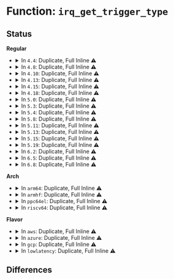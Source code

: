 # Function: <code>irq_get_trigger_type</code>

## Status
<b>Regular</b>
<ul>
<li>
<details>
<summary>In <code>4.4</code>: Duplicate, Full Inline ⚠️</summary>

**Collision:** Static Duplication

**Inline:** Full

**Transformation:** False

**Instances:**

```
In kernel/irq/irqdomain.c (ffffffff810e1516)
Location: include/linux/irq.h:652
Inline: True
Inline callers:
  - kernel/irq/irqdomain.c:irq_create_fwspec_mapping
```
```
In drivers/mfd/twl4030-irq.c (ffffffff8158885f)
Location: include/linux/irq.h:652
Inline: True
Inline callers:
  - drivers/mfd/twl4030-irq.c:twl4030_sih_bus_sync_unlock
```
</details>
</li>
<li>
<details>
<summary>In <code>4.8</code>: Duplicate, Full Inline ⚠️</summary>

**Collision:** Static Duplication

**Inline:** Full

**Transformation:** False

**Instances:**

```
In kernel/irq/irqdomain.c (ffffffff810e707f)
Location: include/linux/irq.h:681
Inline: True
Inline callers:
  - kernel/irq/irqdomain.c:irq_create_fwspec_mapping
  - kernel/irq/irqdomain.c:irq_create_fwspec_mapping
```
```
In drivers/gpio/gpiolib-acpi.c (ffffffff8147481a)
Location: include/linux/irq.h:681
Inline: True
Inline callers:
  - drivers/gpio/gpiolib-acpi.c:acpi_dev_gpio_irq_get
```
```
In drivers/acpi/pci_link.c (ffffffff814d51db)
Location: include/linux/irq.h:681
Inline: True
Inline callers:
  - drivers/acpi/pci_link.c:acpi_irq_get_penalty
```
```
In drivers/mfd/twl4030-irq.c (ffffffff815dd8e4)
Location: include/linux/irq.h:681
Inline: True
Inline callers:
  - drivers/mfd/twl4030-irq.c:twl4030_sih_bus_sync_unlock
```
</details>
</li>
<li>
<details>
<summary>In <code>4.10</code>: Duplicate, Full Inline ⚠️</summary>

**Collision:** Static Duplication

**Inline:** Full

**Transformation:** False

**Instances:**

```
In kernel/irq/irqdomain.c (ffffffff810eda6f)
Location: include/linux/irq.h:698
Inline: True
Inline callers:
  - kernel/irq/irqdomain.c:irq_create_fwspec_mapping
  - kernel/irq/irqdomain.c:irq_create_fwspec_mapping
```
```
In drivers/pinctrl/pinctrl-amd.c (ffffffff81489a82)
Location: include/linux/irq.h:698
Inline: True
Inline callers:
  - drivers/pinctrl/pinctrl-amd.c:amd_gpio_irq_set_type
```
```
In drivers/gpio/gpiolib-acpi.c (ffffffff8149634e)
Location: include/linux/irq.h:698
Inline: True
Inline callers:
  - drivers/gpio/gpiolib-acpi.c:acpi_dev_gpio_irq_get
```
```
In drivers/mfd/twl4030-irq.c (ffffffff8160a574)
Location: include/linux/irq.h:698
Inline: True
Inline callers:
  - drivers/mfd/twl4030-irq.c:twl4030_sih_bus_sync_unlock
```
</details>
</li>
<li>
<details>
<summary>In <code>4.13</code>: Duplicate, Full Inline ⚠️</summary>

**Collision:** Static Duplication

**Inline:** Full

**Transformation:** False

**Instances:**

```
In kernel/irq/irqdomain.c (ffffffff810ed438)
Location: include/linux/irq.h:748
Inline: True
Inline callers:
  - kernel/irq/irqdomain.c:irq_create_fwspec_mapping
  - kernel/irq/irqdomain.c:irq_create_fwspec_mapping
```
```
In drivers/pinctrl/pinctrl-amd.c (ffffffff81493292)
Location: include/linux/irq.h:748
Inline: True
Inline callers:
  - drivers/pinctrl/pinctrl-amd.c:amd_gpio_irq_set_type
```
```
In drivers/gpio/gpiolib-acpi.c (ffffffff8149ff3a)
Location: include/linux/irq.h:748
Inline: True
Inline callers:
  - drivers/gpio/gpiolib-acpi.c:acpi_dev_gpio_irq_get
```
```
In drivers/mfd/twl4030-irq.c (ffffffff8161e672)
Location: include/linux/irq.h:748
Inline: True
Inline callers:
  - drivers/mfd/twl4030-irq.c:twl4030_sih_bus_sync_unlock
```
</details>
</li>
<li>
<details>
<summary>In <code>4.15</code>: Duplicate, Full Inline ⚠️</summary>

**Collision:** Static Duplication

**Inline:** Full

**Transformation:** False

**Instances:**

```
In kernel/irq/irqdomain.c (ffffffff810f5e3b)
Location: include/linux/irq.h:777
Inline: True
Inline callers:
  - kernel/irq/irqdomain.c:irq_create_fwspec_mapping
  - kernel/irq/irqdomain.c:irq_create_fwspec_mapping
```
```
In drivers/pinctrl/pinctrl-amd.c (ffffffff814cf522)
Location: include/linux/irq.h:777
Inline: True
Inline callers:
  - drivers/pinctrl/pinctrl-amd.c:amd_gpio_irq_set_type
```
```
In drivers/gpio/gpiolib-acpi.c (ffffffff814de9da)
Location: include/linux/irq.h:777
Inline: True
Inline callers:
  - drivers/gpio/gpiolib-acpi.c:acpi_dev_gpio_irq_get
```
```
In drivers/mfd/twl4030-irq.c (ffffffff81686eb2)
Location: include/linux/irq.h:777
Inline: True
Inline callers:
  - drivers/mfd/twl4030-irq.c:twl4030_sih_bus_sync_unlock
```
```
In drivers/input/touchscreen/elants_i2c.c (ffffffff81787c80)
Location: include/linux/irq.h:777
Inline: True
Inline callers:
  - drivers/input/touchscreen/elants_i2c.c:elants_i2c_probe
```
</details>
</li>
<li>
<details>
<summary>In <code>4.18</code>: Duplicate, Full Inline ⚠️</summary>

**Collision:** Static Duplication

**Inline:** Full

**Transformation:** False

**Instances:**

```
In kernel/irq/irqdomain.c (ffffffff810fe1e3)
Location: include/linux/irq.h:779
Inline: True
Inline callers:
  - kernel/irq/irqdomain.c:irq_create_fwspec_mapping
  - kernel/irq/irqdomain.c:irq_create_fwspec_mapping
```
```
In drivers/pinctrl/pinctrl-amd.c (ffffffff81500738)
Location: include/linux/irq.h:779
Inline: True
Inline callers:
  - drivers/pinctrl/pinctrl-amd.c:amd_gpio_irq_set_type
```
```
In drivers/gpio/gpiolib-acpi.c (ffffffff8150dcb8)
Location: include/linux/irq.h:779
Inline: True
Inline callers:
  - drivers/gpio/gpiolib-acpi.c:acpi_dev_gpio_irq_get
```
```
In drivers/mfd/twl4030-irq.c (ffffffff816c2fdf)
Location: include/linux/irq.h:779
Inline: True
Inline callers:
  - drivers/mfd/twl4030-irq.c:twl4030_sih_bus_sync_unlock
```
```
In drivers/input/touchscreen/elants_i2c.c (ffffffff817c8d7b)
Location: include/linux/irq.h:779
Inline: True
Inline callers:
  - drivers/input/touchscreen/elants_i2c.c:elants_i2c_probe
```
</details>
</li>
<li>
<details>
<summary>In <code>5.0</code>: Duplicate, Full Inline ⚠️</summary>

**Collision:** Static Duplication

**Inline:** Full

**Transformation:** False

**Instances:**

```
In kernel/irq/irqdomain.c (ffffffff811099b3)
Location: include/linux/irq.h:780
Inline: True
Inline callers:
  - kernel/irq/irqdomain.c:irq_create_fwspec_mapping
  - kernel/irq/irqdomain.c:irq_create_fwspec_mapping
```
```
In drivers/pinctrl/pinctrl-amd.c (ffffffff81515189)
Location: include/linux/irq.h:780
Inline: True
Inline callers:
  - drivers/pinctrl/pinctrl-amd.c:amd_gpio_irq_set_type
```
```
In drivers/gpio/gpiolib-acpi.c (ffffffff815239b8)
Location: include/linux/irq.h:780
Inline: True
Inline callers:
  - drivers/gpio/gpiolib-acpi.c:acpi_dev_gpio_irq_get
```
```
In drivers/mfd/twl4030-irq.c (ffffffff816e43cf)
Location: include/linux/irq.h:780
Inline: True
Inline callers:
  - drivers/mfd/twl4030-irq.c:twl4030_sih_bus_sync_unlock
```
```
In drivers/input/touchscreen/elants_i2c.c (ffffffff817f041b)
Location: include/linux/irq.h:780
Inline: True
Inline callers:
  - drivers/input/touchscreen/elants_i2c.c:elants_i2c_probe
```
</details>
</li>
<li>
<details>
<summary>In <code>5.3</code>: Duplicate, Full Inline ⚠️</summary>

**Collision:** Static Duplication

**Inline:** Full

**Transformation:** False

**Instances:**

```
In kernel/irq/irqdomain.c (ffffffff81112fa2)
Location: include/linux/irq.h:793
Inline: True
Inline callers:
  - kernel/irq/irqdomain.c:irq_create_fwspec_mapping
  - kernel/irq/irqdomain.c:irq_create_fwspec_mapping
```
```
In drivers/pinctrl/pinctrl-amd.c (ffffffff81543349)
Location: include/linux/irq.h:793
Inline: True
Inline callers:
  - drivers/pinctrl/pinctrl-amd.c:amd_gpio_irq_set_type
```
```
In drivers/gpio/gpiolib-acpi.c (ffffffff81551e7e)
Location: include/linux/irq.h:793
Inline: True
Inline callers:
  - drivers/gpio/gpiolib-acpi.c:acpi_dev_gpio_irq_get
```
```
In drivers/mfd/twl4030-irq.c (ffffffff8171da5f)
Location: include/linux/irq.h:793
Inline: True
Inline callers:
  - drivers/mfd/twl4030-irq.c:twl4030_sih_bus_sync_unlock
```
```
In drivers/input/touchscreen/elants_i2c.c (ffffffff81830834)
Location: include/linux/irq.h:793
Inline: True
Inline callers:
  - drivers/input/touchscreen/elants_i2c.c:elants_i2c_probe
```
</details>
</li>
<li>
<details>
<summary>In <code>5.4</code>: Duplicate, Full Inline ⚠️</summary>

**Collision:** Static Duplication

**Inline:** Full

**Transformation:** False

**Instances:**

```
In kernel/irq/irqdomain.c (ffffffff8111f233)
Location: include/linux/irq.h:811
Inline: True
Inline callers:
  - kernel/irq/irqdomain.c:irq_create_fwspec_mapping
  - kernel/irq/irqdomain.c:irq_create_fwspec_mapping
```
```
In drivers/pinctrl/pinctrl-amd.c (ffffffff81564259)
Location: include/linux/irq.h:811
Inline: True
Inline callers:
  - drivers/pinctrl/pinctrl-amd.c:amd_gpio_irq_set_type
```
```
In drivers/gpio/gpiolib-acpi.c (ffffffff815734fe)
Location: include/linux/irq.h:811
Inline: True
Inline callers:
  - drivers/gpio/gpiolib-acpi.c:acpi_dev_gpio_irq_get
```
```
In drivers/mfd/twl4030-irq.c (ffffffff81741d2f)
Location: include/linux/irq.h:811
Inline: True
Inline callers:
  - drivers/mfd/twl4030-irq.c:twl4030_sih_bus_sync_unlock
```
```
In drivers/input/touchscreen/elants_i2c.c (ffffffff81862164)
Location: include/linux/irq.h:811
Inline: True
Inline callers:
  - drivers/input/touchscreen/elants_i2c.c:elants_i2c_probe
```
</details>
</li>
<li>
<details>
<summary>In <code>5.8</code>: Duplicate, Full Inline ⚠️</summary>

**Collision:** Static Duplication

**Inline:** Full

**Transformation:** False

**Instances:**

```
In kernel/irq/irqdomain.c (ffffffff8112b773)
Location: include/linux/irq.h:841
Inline: True
Inline callers:
  - kernel/irq/irqdomain.c:irq_create_fwspec_mapping
  - kernel/irq/irqdomain.c:irq_create_fwspec_mapping
```
```
In drivers/pinctrl/pinctrl-amd.c (ffffffff81606789)
Location: include/linux/irq.h:841
Inline: True
Inline callers:
  - drivers/pinctrl/pinctrl-amd.c:amd_gpio_irq_set_type
```
```
In drivers/gpio/gpiolib-acpi.c (ffffffff8161739e)
Location: include/linux/irq.h:841
Inline: True
Inline callers:
  - drivers/gpio/gpiolib-acpi.c:acpi_dev_gpio_irq_get
```
```
In drivers/mfd/twl4030-irq.c (ffffffff817ff84f)
Location: include/linux/irq.h:841
Inline: True
Inline callers:
  - drivers/mfd/twl4030-irq.c:twl4030_sih_bus_sync_unlock
```
```
In drivers/input/touchscreen/elants_i2c.c (ffffffff81935910)
Location: include/linux/irq.h:841
Inline: True
Inline callers:
  - drivers/input/touchscreen/elants_i2c.c:elants_i2c_probe
```
</details>
</li>
<li>
<details>
<summary>In <code>5.11</code>: Duplicate, Full Inline ⚠️</summary>

**Collision:** Static Duplication

**Inline:** Full

**Transformation:** False

**Instances:**

```
In kernel/irq/irqdomain.c (ffffffff81127233)
Location: include/linux/irq.h:854
Inline: True
Inline callers:
  - kernel/irq/irqdomain.c:irq_create_fwspec_mapping
  - kernel/irq/irqdomain.c:irq_create_fwspec_mapping
```
```
In drivers/gpio/gpiolib-acpi.c (ffffffff8163e856)
Location: include/linux/irq.h:854
Inline: True
Inline callers:
  - drivers/gpio/gpiolib-acpi.c:acpi_dev_gpio_irq_get_by
```
```
In drivers/mfd/twl4030-irq.c (ffffffff81810aef)
Location: include/linux/irq.h:854
Inline: True
Inline callers:
  - drivers/mfd/twl4030-irq.c:twl4030_sih_bus_sync_unlock
```
```
In drivers/input/touchscreen/elants_i2c.c (ffffffff8193c98f)
Location: include/linux/irq.h:854
Inline: True
Inline callers:
  - drivers/input/touchscreen/elants_i2c.c:elants_i2c_probe
```
</details>
</li>
<li>
<details>
<summary>In <code>5.13</code>: Duplicate, Full Inline ⚠️</summary>

**Collision:** Static Duplication

**Inline:** Full

**Transformation:** False

**Instances:**

```
In kernel/irq/irqdomain.c (ffffffff811274f3)
Location: include/linux/irq.h:856
Inline: True
Inline callers:
  - kernel/irq/irqdomain.c:irq_create_fwspec_mapping
  - kernel/irq/irqdomain.c:irq_create_fwspec_mapping
```
```
In drivers/gpio/gpiolib-acpi.c (ffffffff81622266)
Location: include/linux/irq.h:856
Inline: True
Inline callers:
  - drivers/gpio/gpiolib-acpi.c:acpi_dev_gpio_irq_get_by
```
```
In drivers/mfd/twl4030-irq.c (ffffffff817f526f)
Location: include/linux/irq.h:856
Inline: True
Inline callers:
  - drivers/mfd/twl4030-irq.c:twl4030_sih_bus_sync_unlock
```
```
In drivers/input/touchscreen/elants_i2c.c (ffffffff81920256)
Location: include/linux/irq.h:856
Inline: True
Inline callers:
  - drivers/input/touchscreen/elants_i2c.c:elants_i2c_probe
```
</details>
</li>
<li>
<details>
<summary>In <code>5.15</code>: Duplicate, Full Inline ⚠️</summary>

**Collision:** Static Duplication

**Inline:** Full

**Transformation:** False

**Instances:**

```
In kernel/irq/irqdomain.c (ffffffff81147a5e)
Location: include/linux/irq.h:858
Inline: True
Inline callers:
  - kernel/irq/irqdomain.c:irq_create_fwspec_mapping
  - kernel/irq/irqdomain.c:irq_create_fwspec_mapping
```
```
In drivers/gpio/gpiolib-acpi.c (ffffffff816919b5)
Location: include/linux/irq.h:858
Inline: True
Inline callers:
  - drivers/gpio/gpiolib-acpi.c:acpi_dev_gpio_irq_get_by
```
```
In drivers/mfd/twl4030-irq.c (ffffffff8187e34c)
Location: include/linux/irq.h:858
Inline: True
Inline callers:
  - drivers/mfd/twl4030-irq.c:twl4030_sih_bus_sync_unlock
```
```
In drivers/input/touchscreen/elants_i2c.c (ffffffff819c2ef6)
Location: include/linux/irq.h:858
Inline: True
Inline callers:
  - drivers/input/touchscreen/elants_i2c.c:elants_i2c_probe
```
</details>
</li>
<li>
<details>
<summary>In <code>5.19</code>: Duplicate, Full Inline ⚠️</summary>

**Collision:** Static Duplication

**Inline:** Full

**Transformation:** False

**Instances:**

```
In kernel/irq/irqdomain.c (ffffffff8116beef)
Location: include/linux/irq.h:862
Inline: True
Inline callers:
  - kernel/irq/irqdomain.c:irq_create_fwspec_mapping
  - kernel/irq/irqdomain.c:irq_create_fwspec_mapping
```
```
In drivers/gpio/gpiolib-acpi.c (ffffffff817b0eda)
Location: include/linux/irq.h:862
Inline: True
Inline callers:
  - drivers/gpio/gpiolib-acpi.c:acpi_dev_gpio_irq_get_by
```
```
In drivers/mfd/twl4030-irq.c (ffffffff819c6849)
Location: include/linux/irq.h:862
Inline: True
Inline callers:
  - drivers/mfd/twl4030-irq.c:twl4030_sih_bus_sync_unlock
```
```
In drivers/input/touchscreen/elants_i2c.c (ffffffff81b23348)
Location: include/linux/irq.h:862
Inline: True
Inline callers:
  - drivers/input/touchscreen/elants_i2c.c:elants_i2c_probe
```
</details>
</li>
<li>
<details>
<summary>In <code>6.2</code>: Duplicate, Full Inline ⚠️</summary>

**Collision:** Static Duplication

**Inline:** Full

**Transformation:** False

**Instances:**

```
In kernel/irq/irqdomain.c (ffffffff811a08b8)
Location: include/linux/irq.h:864
Inline: True
Inline callers:
  - kernel/irq/irqdomain.c:irq_create_fwspec_mapping
  - kernel/irq/irqdomain.c:irq_create_fwspec_mapping
```
```
In drivers/gpio/gpiolib-acpi.c (ffffffff818caa63)
Location: include/linux/irq.h:864
Inline: True
Inline callers:
  - drivers/gpio/gpiolib-acpi.c:acpi_dev_gpio_irq_wake_get_by
```
```
In drivers/mfd/twl4030-irq.c (ffffffff81b3d33d)
Location: include/linux/irq.h:864
Inline: True
Inline callers:
  - drivers/mfd/twl4030-irq.c:twl4030_sih_bus_sync_unlock
```
```
In drivers/input/touchscreen/elants_i2c.c (ffffffff81cb5c1c)
Location: include/linux/irq.h:864
Inline: True
Inline callers:
  - drivers/input/touchscreen/elants_i2c.c:elants_i2c_probe
```
</details>
</li>
<li>
<details>
<summary>In <code>6.5</code>: Duplicate, Full Inline ⚠️</summary>

**Collision:** Static Duplication

**Inline:** Full

**Transformation:** False

**Instances:**

```
In kernel/irq/irqdomain.c (ffffffff811b272b)
Location: include/linux/irq.h:877
Inline: True
Inline callers:
  - kernel/irq/irqdomain.c:irq_create_fwspec_mapping
  - kernel/irq/irqdomain.c:irq_create_fwspec_mapping
```
```
In drivers/gpio/gpiolib-acpi.c (ffffffff8190db59)
Location: include/linux/irq.h:877
Inline: True
Inline callers:
  - drivers/gpio/gpiolib-acpi.c:acpi_dev_gpio_irq_wake_get_by
```
```
In drivers/mfd/twl4030-irq.c (ffffffff81b907c3)
Location: include/linux/irq.h:877
Inline: True
Inline callers:
  - drivers/mfd/twl4030-irq.c:twl4030_sih_bus_sync_unlock
```
```
In drivers/input/touchscreen/elants_i2c.c (ffffffff81d1d2a9)
Location: include/linux/irq.h:877
Inline: True
Inline callers:
  - drivers/input/touchscreen/elants_i2c.c:elants_i2c_probe
```
</details>
</li>
<li>
<details>
<summary>In <code>6.8</code>: Duplicate, Full Inline ⚠️</summary>

**Collision:** Static Duplication

**Inline:** Full

**Transformation:** False

**Instances:**

```
In kernel/irq/irqdomain.c (ffffffff811c251b)
Location: include/linux/irq.h:859
Inline: True
Inline callers:
  - kernel/irq/irqdomain.c:irq_create_fwspec_mapping
  - kernel/irq/irqdomain.c:irq_create_fwspec_mapping
```
```
In drivers/gpio/gpiolib-acpi.c (ffffffff819558b9)
Location: include/linux/irq.h:859
Inline: True
Inline callers:
  - drivers/gpio/gpiolib-acpi.c:acpi_dev_gpio_irq_wake_get_by
```
```
In drivers/mfd/twl4030-irq.c (ffffffff81be4733)
Location: include/linux/irq.h:859
Inline: True
Inline callers:
  - drivers/mfd/twl4030-irq.c:twl4030_sih_bus_sync_unlock
```
```
In drivers/input/touchscreen/elants_i2c.c (ffffffff81dd2fe3)
Location: include/linux/irq.h:859
Inline: True
Inline callers:
  - drivers/input/touchscreen/elants_i2c.c:elants_i2c_probe
```
</details>
</li>
</ul>
<b>Arch</b>
<ul>
<li>
<details>
<summary>In <code>arm64</code>: Duplicate, Full Inline ⚠️</summary>

**Collision:** Static Duplication

**Inline:** Full

**Transformation:** False

**Instances:**

```
In virt/kvm/arm/arch_timer.c (ffff8000100ed9ac)
Location: include/linux/irq.h:811
Inline: True
Inline callers:
  - virt/kvm/arm/arch_timer.c:kvm_timer_hyp_init
  - virt/kvm/arm/arch_timer.c:kvm_timer_hyp_init
```
```
In kernel/irq/irqdomain.c (ffff800010184d90)
Location: include/linux/irq.h:811
Inline: True
Inline callers:
  - kernel/irq/irqdomain.c:irq_create_fwspec_mapping
  - kernel/irq/irqdomain.c:irq_create_fwspec_mapping
```
```
In drivers/pinctrl/pinctrl-amd.c (ffff8000106940fc)
Location: include/linux/irq.h:811
Inline: True
Inline callers:
  - drivers/pinctrl/pinctrl-amd.c:amd_gpio_irq_set_type
```
```
In drivers/pinctrl/mvebu/pinctrl-armada-37xx.c (ffff8000106abfa0)
Location: include/linux/irq.h:811
Inline: True
Inline callers:
  - drivers/pinctrl/mvebu/pinctrl-armada-37xx.c:armada_3700_pinctrl_resume
  - drivers/pinctrl/mvebu/pinctrl-armada-37xx.c:armada_37xx_irq_handler
```
```
In drivers/gpio/gpiolib-acpi.c (ffff8000106cb40c)
Location: include/linux/irq.h:811
Inline: True
Inline callers:
  - drivers/gpio/gpiolib-acpi.c:acpi_dev_gpio_irq_get
```
```
In drivers/gpio/gpio-mvebu.c (ffff8000106d18e0)
Location: include/linux/irq.h:811
Inline: True
Inline callers:
  - drivers/gpio/gpio-mvebu.c:mvebu_gpio_irq_handler
```
```
In drivers/mfd/stmpe.c (ffff80001092fa68)
Location: include/linux/irq.h:811
Inline: True
Inline callers:
  - drivers/mfd/stmpe.c:stmpe_probe
```
```
In drivers/mfd/twl4030-irq.c (ffff80001093d49c)
Location: include/linux/irq.h:811
Inline: True
Inline callers:
  - drivers/mfd/twl4030-irq.c:twl4030_sih_bus_sync_unlock
```
```
In drivers/clocksource/arm_arch_timer.c (ffff800010b672d0)
Location: include/linux/irq.h:811
Inline: True
```
</details>
</li>
<li>
<details>
<summary>In <code>armhf</code>: Duplicate, Full Inline ⚠️</summary>

**Collision:** Static Duplication

**Inline:** Full

**Transformation:** False

**Instances:**

```
In kernel/irq/irqdomain.c (c03d3e4c)
Location: include/linux/irq.h:811
Inline: True
Inline callers:
  - kernel/irq/irqdomain.c:irq_create_fwspec_mapping
  - kernel/irq/irqdomain.c:irq_create_fwspec_mapping
```
```
In drivers/pinctrl/pinctrl-amd.c (c0834ba8)
Location: include/linux/irq.h:811
Inline: True
Inline callers:
  - drivers/pinctrl/pinctrl-amd.c:amd_gpio_irq_set_type
```
```
In drivers/gpio/gpio-mvebu.c (c086b090)
Location: include/linux/irq.h:811
Inline: True
Inline callers:
  - drivers/gpio/gpio-mvebu.c:mvebu_gpio_irq_handler
```
```
In drivers/mfd/stmpe.c (c0a11104)
Location: include/linux/irq.h:811
Inline: True
Inline callers:
  - drivers/mfd/stmpe.c:stmpe_probe
```
```
In drivers/mfd/twl4030-irq.c (c0a25ef0)
Location: include/linux/irq.h:811
Inline: True
Inline callers:
  - drivers/mfd/twl4030-irq.c:twl4030_sih_bus_sync_unlock
```
```
In drivers/clocksource/arm_arch_timer.c (c0c4b3d0)
Location: include/linux/irq.h:811
Inline: True
```
</details>
</li>
<li>
<details>
<summary>In <code>ppc64el</code>: Duplicate, Full Inline ⚠️</summary>

**Collision:** Static Duplication

**Inline:** Full

**Transformation:** False

**Instances:**

```
In kernel/irq/irqdomain.c (c0000000001df288)
Location: include/linux/irq.h:811
Inline: True
Inline callers:
  - kernel/irq/irqdomain.c:irq_create_fwspec_mapping
  - kernel/irq/irqdomain.c:irq_create_fwspec_mapping
```
```
In drivers/pinctrl/pinctrl-amd.c (c000000000830f04)
Location: include/linux/irq.h:811
Inline: True
Inline callers:
  - drivers/pinctrl/pinctrl-amd.c:amd_gpio_irq_set_type
```
```
In drivers/mfd/stmpe.c (c0000000009cf870)
Location: include/linux/irq.h:811
Inline: True
Inline callers:
  - drivers/mfd/stmpe.c:stmpe_probe
```
```
In drivers/mfd/twl4030-irq.c (c0000000009e52f8)
Location: include/linux/irq.h:811
Inline: True
Inline callers:
  - drivers/mfd/twl4030-irq.c:twl4030_sih_bus_sync_unlock
```
</details>
</li>
<li>
<details>
<summary>In <code>riscv64</code>: Duplicate, Full Inline ⚠️</summary>

**Collision:** Static Duplication

**Inline:** Full

**Transformation:** False

**Instances:**

```
In kernel/irq/irqdomain.c (ffffffe00011bbf6)
Location: include/linux/irq.h:811
Inline: True
Inline callers:
  - kernel/irq/irqdomain.c:irq_create_fwspec_mapping
  - kernel/irq/irqdomain.c:irq_create_fwspec_mapping
```
```
In drivers/pinctrl/pinctrl-amd.c (ffffffe00049e6dc)
Location: include/linux/irq.h:811
Inline: True
Inline callers:
  - drivers/pinctrl/pinctrl-amd.c:amd_gpio_irq_set_type
```
```
In drivers/mfd/stmpe.c (ffffffe0005a63dc)
Location: include/linux/irq.h:811
Inline: True
Inline callers:
  - drivers/mfd/stmpe.c:stmpe_probe
```
```
In drivers/mfd/twl4030-irq.c (ffffffe0005b1758)
Location: include/linux/irq.h:811
Inline: True
Inline callers:
  - drivers/mfd/twl4030-irq.c:twl4030_sih_bus_sync_unlock
```
</details>
</li>
</ul>
<b>Flavor</b>
<ul>
<li>
<details>
<summary>In <code>aws</code>: Duplicate, Full Inline ⚠️</summary>

**Collision:** Static Duplication

**Inline:** Full

**Transformation:** False

**Instances:**

```
In kernel/irq/irqdomain.c (ffffffff81117813)
Location: include/linux/irq.h:811
Inline: True
Inline callers:
  - kernel/irq/irqdomain.c:irq_create_fwspec_mapping
  - kernel/irq/irqdomain.c:irq_create_fwspec_mapping
```
```
In drivers/pinctrl/pinctrl-amd.c (ffffffff8155c849)
Location: include/linux/irq.h:811
Inline: True
Inline callers:
  - drivers/pinctrl/pinctrl-amd.c:amd_gpio_irq_set_type
```
```
In drivers/gpio/gpiolib-acpi.c (ffffffff81568cbe)
Location: include/linux/irq.h:811
Inline: True
Inline callers:
  - drivers/gpio/gpiolib-acpi.c:acpi_dev_gpio_irq_get
```
</details>
</li>
<li>
<details>
<summary>In <code>azure</code>: Duplicate, Full Inline ⚠️</summary>

**Collision:** Static Duplication

**Inline:** Full

**Transformation:** False

**Instances:**

```
In kernel/irq/irqdomain.c (ffffffff81108503)
Location: include/linux/irq.h:811
Inline: True
Inline callers:
  - kernel/irq/irqdomain.c:irq_create_fwspec_mapping
  - kernel/irq/irqdomain.c:irq_create_fwspec_mapping
```
```
In drivers/gpio/gpiolib-acpi.c (ffffffff81559b0e)
Location: include/linux/irq.h:811
Inline: True
Inline callers:
  - drivers/gpio/gpiolib-acpi.c:acpi_dev_gpio_irq_get
```
</details>
</li>
<li>
<details>
<summary>In <code>gcp</code>: Duplicate, Full Inline ⚠️</summary>

**Collision:** Static Duplication

**Inline:** Full

**Transformation:** False

**Instances:**

```
In kernel/irq/irqdomain.c (ffffffff81115703)
Location: include/linux/irq.h:811
Inline: True
Inline callers:
  - kernel/irq/irqdomain.c:irq_create_fwspec_mapping
  - kernel/irq/irqdomain.c:irq_create_fwspec_mapping
```
```
In drivers/pinctrl/pinctrl-amd.c (ffffffff81558589)
Location: include/linux/irq.h:811
Inline: True
Inline callers:
  - drivers/pinctrl/pinctrl-amd.c:amd_gpio_irq_set_type
```
```
In drivers/gpio/gpiolib-acpi.c (ffffffff8156782e)
Location: include/linux/irq.h:811
Inline: True
Inline callers:
  - drivers/gpio/gpiolib-acpi.c:acpi_dev_gpio_irq_get
```
```
In drivers/mfd/twl4030-irq.c (ffffffff817351ef)
Location: include/linux/irq.h:811
Inline: True
Inline callers:
  - drivers/mfd/twl4030-irq.c:twl4030_sih_bus_sync_unlock
```
```
In drivers/input/touchscreen/elants_i2c.c (ffffffff818562f4)
Location: include/linux/irq.h:811
Inline: True
Inline callers:
  - drivers/input/touchscreen/elants_i2c.c:elants_i2c_probe
```
</details>
</li>
<li>
<details>
<summary>In <code>lowlatency</code>: Duplicate, Full Inline ⚠️</summary>

**Collision:** Static Duplication

**Inline:** Full

**Transformation:** False

**Instances:**

```
In kernel/irq/irqdomain.c (ffffffff81120d33)
Location: include/linux/irq.h:811
Inline: True
Inline callers:
  - kernel/irq/irqdomain.c:irq_create_fwspec_mapping
  - kernel/irq/irqdomain.c:irq_create_fwspec_mapping
```
```
In drivers/pinctrl/pinctrl-amd.c (ffffffff81572419)
Location: include/linux/irq.h:811
Inline: True
Inline callers:
  - drivers/pinctrl/pinctrl-amd.c:amd_gpio_irq_set_type
```
```
In drivers/gpio/gpiolib-acpi.c (ffffffff8158174e)
Location: include/linux/irq.h:811
Inline: True
Inline callers:
  - drivers/gpio/gpiolib-acpi.c:acpi_dev_gpio_irq_get
```
```
In drivers/mfd/twl4030-irq.c (ffffffff8175062f)
Location: include/linux/irq.h:811
Inline: True
Inline callers:
  - drivers/mfd/twl4030-irq.c:twl4030_sih_bus_sync_unlock
```
```
In drivers/input/touchscreen/elants_i2c.c (ffffffff81871424)
Location: include/linux/irq.h:811
Inline: True
Inline callers:
  - drivers/input/touchscreen/elants_i2c.c:elants_i2c_probe
```
</details>
</li>
</ul>

## Differences
